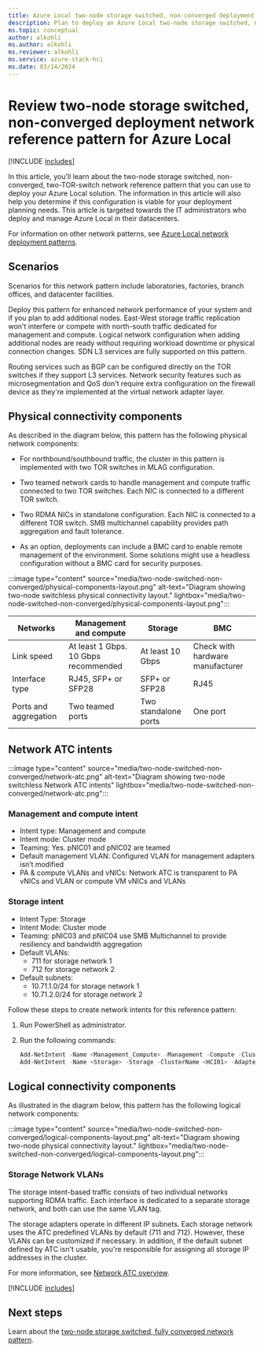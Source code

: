 ```yaml
---
title: Azure Local two-node storage switched, non-converged deployment network reference pattern
description: Plan to deploy an Azure Local two-node storage switched, non-converged network reference pattern.
ms.topic: conceptual
author: alkohli
ms.author: alkohli
ms.reviewer: alkohli
ms.service: azure-stack-hci
ms.date: 03/14/2024
---
```


# Review two-node storage switched, non-converged deployment network reference pattern for Azure Local

[!INCLUDE [includes](../../hci/includes/hci-applies-to-23h2-22h2.md)]

In this article, you'll learn about the two-node storage switched, non-converged, two-TOR-switch network reference pattern that you can use to deploy your Azure Local solution. The information in this article will also help you determine if this configuration is viable for your deployment planning needs. This article is targeted towards the IT administrators who deploy and manage Azure Local in their datacenters.

For information on other network patterns, see [Azure Local network deployment patterns](choose-network-pattern.md).

## Scenarios

Scenarios for this network pattern include laboratories, factories, branch offices, and datacenter facilities.

Deploy this pattern for enhanced network performance of your system and if you plan to add additional nodes. East-West storage traffic replication won't interfere or compete with north-south traffic dedicated for management and compute. Logical network configuration when adding additional nodes are ready without requiring workload downtime or physical connection changes. SDN L3 services are fully supported on this pattern.

Routing services such as BGP can be configured directly on the TOR switches if they support L3 services. Network security features such as microsegmentation and QoS don't require extra configuration on the firewall device as they're implemented at the virtual network adapter layer.

## Physical connectivity components

As described in the diagram below, this pattern has the following physical network components:

- For northbound/southbound traffic, the cluster in this pattern is implemented with two TOR switches in MLAG configuration.

- Two teamed network cards to handle management and compute traffic connected to two TOR switches. Each NIC is connected to a different TOR switch.

- Two RDMA NICs in standalone configuration. Each NIC is connected to a different TOR switch. SMB multichannel capability provides path aggregation and fault tolerance.

- As an option, deployments can include a BMC card to enable remote management of the environment. Some solutions might use a headless configuration without a BMC card for security purposes.

:::image type="content" source="media/two-node-switched-non-converged/physical-components-layout.png" alt-text="Diagram showing two-node switchless physical connectivity layout." lightbox="media/two-node-switched-non-converged/physical-components-layout.png":::

|Networks|Management and compute|Storage|BMC|
|--|--|--|--|
|Link speed|At least 1 Gbps. 10 Gbps recommended|At least 10 Gbps|Check with hardware manufacturer|
|Interface type|RJ45, SFP+ or SFP28|SFP+ or SFP28|RJ45|
|Ports and aggregation|Two teamed ports|Two standalone ports|One port|

## Network ATC intents

:::image type="content" source="media/two-node-switched-non-converged/network-atc.png" alt-text="Diagram showing two-node switchless Network ATC intents" lightbox="media/two-node-switched-non-converged/network-atc.png":::

### Management and compute intent

- Intent type: Management and compute
- Intent mode: Cluster mode
- Teaming: Yes. pNIC01 and pNIC02 are teamed
- Default management VLAN: Configured VLAN for management adapters isn’t modified
- PA & compute VLANs and vNICs: Network ATC is transparent to PA vNICs and VLAN or compute VM vNICs and VLANs

### Storage intent

- Intent Type: Storage
- Intent Mode: Cluster mode
- Teaming: pNIC03 and pNIC04 use SMB Multichannel to provide resiliency and bandwidth aggregation
- Default VLANs:
    - 711 for storage network 1
    - 712 for storage network 2
- Default subnets:
    - 10.71.1.0/24 for storage network 1
    - 10.71.2.0/24 for storage network 2

Follow these steps to create network intents for this reference pattern:

1. Run PowerShell as administrator.
1. Run the following commands:

    ```powershell
    Add-NetIntent -Name <Management_Compute> -Management -Compute -ClusterName <HCI01> -AdapterName <pNIC01, pNIC02>
    Add-NetIntent -Name <Storage> -Storage -ClusterName <HCI01> -AdapterName <pNIC03, pNIC04>
    ```

## Logical connectivity components

As illustrated in the diagram below, this pattern has the following logical network components:

:::image type="content" source="media/two-node-switched-non-converged/logical-components-layout.png" alt-text="Diagram showing two-node physical connectivity layout." lightbox="media/two-node-switched-non-converged/logical-components-layout.png":::

### Storage Network VLANs

The storage intent-based traffic consists of two individual networks supporting RDMA traffic. Each interface is dedicated to a separate storage network, and both can use the same VLAN tag.

The storage adapters operate in different IP subnets. Each storage network uses the ATC predefined VLANs by default (711 and 712). However, these VLANs can be customized if necessary. In addition, if the default subnet defined by ATC isn't usable, you're responsible for assigning all storage IP addresses in the cluster.

For more information, see [Network ATC overview](../concepts/network-atc-overview.md).

[!INCLUDE [includes](includes/hci-patterns-two-node.md)]

## Next steps

Learn about the [two-node storage switched, fully converged network pattern](two-node-switched-converged.md).
